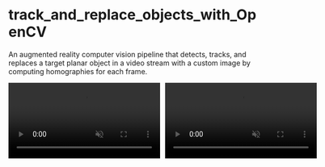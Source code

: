 # track_and_replace_objects_with_OpenCV
An augmented reality computer vision pipeline that detects, tracks, and replaces a target planar object in a video stream with a custom image by computing homographies for each frame.


<div style="display: flex; gap: 10px;">
  <video width="400" autoplay loop muted playsinline>
    <source src="./pedestrian_crossing.mp4" type="video/mp4">
    Your browser does not support the video tag.
  </video>
  <video width="400" autoplay loop muted playsinline>
    <source src="./output_video.mp4" type="video/mp4">
    Your browser does not support the video tag.
  </video>
</div>
